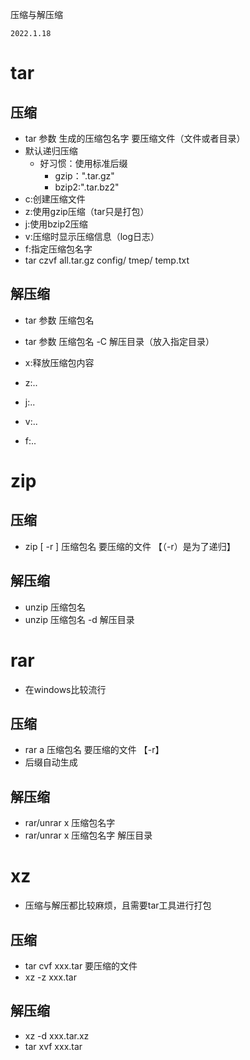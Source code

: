 压缩与解压缩
```
2022.1.18
```

# tar

## 压缩
- tar 参数 生成的压缩包名字 要压缩文件（文件或者目录）
- 默认递归压缩
    - 好习惯：使用标准后缀
        - gzip：".tar.gz"
        - bzip2:".tar.bz2"
- c:创建压缩文件
- z:使用gzip压缩（tar只是打包）
- j:使用bzip2压缩
- v:压缩时显示压缩信息（log日志）
- f:指定压缩包名字
- tar czvf all.tar.gz config/ tmep/ temp.txt

## 解压缩
- tar 参数 压缩包名
- tar 参数 压缩包名 -C 解压目录（放入指定目录）

- x:释放压缩包内容
- z:..
- j:..
- v:..
- f:..

# zip

## 压缩
- zip [ -r ] 压缩包名 要压缩的文件 【（-r）是为了递归】

## 解压缩
- unzip 压缩包名
- unzip 压缩包名 -d 解压目录

# rar
- 在windows比较流行

## 压缩
- rar a 压缩包名 要压缩的文件 【-r】
- 后缀自动生成

## 解压缩
-  rar/unrar x 压缩包名字
-  rar/unrar x 压缩包名字 解压目录

# xz
- 压缩与解压都比较麻烦，且需要tar工具进行打包

## 压缩
- tar cvf xxx.tar 要压缩的文件
- xz -z xxx.tar

## 解压缩
- xz -d xxx.tar.xz
- tar xvf xxx.tar


